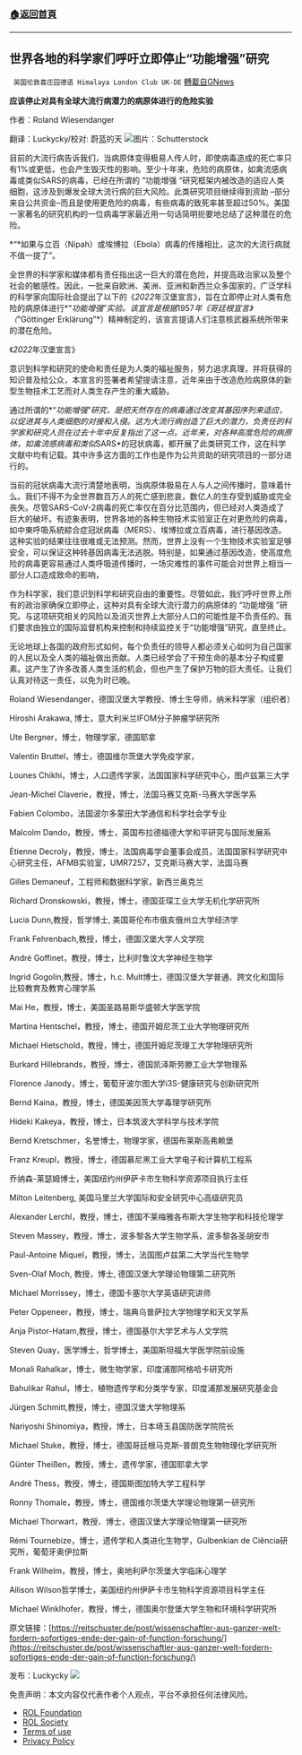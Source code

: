 ###  [:house:返回首頁](https://github.com/ourhimalayas/txt)
---


## 世界各地的科学家们呼吁立即停止“功能增强”研究
` 英国伦敦喜庄园德语 Himalaya London Club UK-DE` [轉載自GNews](https://gnews.org/zh-hans/2051414/)

**应该停止对具有全球大流行病潜力的病原体进行的危险实验**

作者：Roland Wiesendanger

翻译：Luckycky/校对: 蔚蓝的天
![](https://assets.gnews.org/wp-content/uploads/2022/02/image1-4.jpeg)图片：Schutterstock

目前的大流行病告诉我们，当病原体变得极易人传人时，即使病毒造成的死亡率只有1%或更低，也会产生毁灭性的影响。至少十年来，危险的病原体，如禽流感病毒或类似SARS的病毒，已经在所谓的 “功能增强 “研究框架内被改造的适应人类细胞，这涉及到爆发全球大流行病的巨大风险。此类研究项目继续得到资助 –部分来自公共资金–而且是使用更危险的病毒，有些病毒的致死率甚至超过50%。美国一家著名的研究机构的一位病毒学家最近用一句话简明扼要地总结了这种潜在的危险。

*“*如果与立百（Nipah）或埃博拉（Ebola）病毒的传播相比，这次的大流行病就不值一提了”。

全世界的科学家和媒体都有责任指出这一巨大的潜在危险，并提高政治家以及整个社会的敏感性。因此，一批来自欧洲、美洲、亚洲和新西兰众多国家的，广泛学科的科学家向国际社会提出了以下的《*2022*年汉堡宣言》，旨在立即停止对人类有危险的病原体进行*“*功能增强*”*实验。该宣言是根据*1957*年《哥廷根宣言》（*“Göttinger Erklärung”*）精神制定的，该宣言提请人们注意核武器系统所带来的潜在危险。

《*2022*年汉堡宣言》

意识到科学和研究的使命和责任是为人类的福祉服务，努力追求真理，并将获得的知识普及给公众，本宣言的签署者希望提请注意，近年来由于改造危险病原体的新型生物技术工艺而对人类生存产生的重大威胁。

通过所谓的*“*功能增强*”*研究，是把天然存在的病毒通过改变其基因序列来适应，以促进其与人类细胞的对接和入侵。这为大流行病创造了巨大的潜力，负责任的科学家和研究人员在过去十年中反复指出了这一点。近年来，对各种高度危险的病原体，如禽流感病毒和类似*SARS*的冠状病毒，都开展了此类研究工作，这在科学文献中均有记载。其中许多这方面的工作也是作为公共资助的研究项目的一部分进行的。

当前的冠状病毒大流行清楚地表明，当病原体极易在人与人之间传播时，意味着什么。我们不得不为全世界数百万人的死亡感到悲哀，数亿人的生存受到威胁或完全丧失。尽管SARS-CoV-2病毒的死亡率仅在百分比范围内，但已经对人类造成了巨大的破坏。有迹象表明，世界各地的各种生物技术实验室正在对更危险的病毒，如中東呼吸系統綜合症冠狀病毒（MERS）、埃博拉或立百病毒，进行基因改造。这种实验的结果往往很难或无法预测。然而，世界上没有一个生物技术实验室足够安全，可以保证这种转基因病毒无法逃脱。特别是，如果通过基因改造，使高度危险的病毒更容易通过人类呼吸道传播时，一场灾难性的事件可能会对世界上相当一部分人口造成致命的影响，

作为科学家，我们意识到科学和研究自由的重要性。尽管如此，我们呼吁世界上所有的政治家确保立即停止，这种对具有全球大流行潜力的病原体的 “功能增强 ”研究。与这项研究相关的风险以及消灭世界上大部分人口的可能性是不负责任的。我们要求由独立的国际监督机构来控制和持续监控关于“功能增强”研究，直至终止。

无论地球上各国的政府形式如何，每个负责任的领导人都必须关心如何为自己国家的人民以及全人类的福祉做出贡献。人类已经学会了干预生命的基本分子构成要素。这产生了许多改善人类生活的机会，但也产生了保护万物的巨大责任。让我们认真对待这一责任，以免为时已晚。

Roland Wiesendanger，德国汉堡大学教授、博士生导师，纳米科学家（组织者）

Hiroshi Arakawa, 博士，意大利米兰IFOM分子肿瘤学研究所

Ute Bergner，博士，物理学家，德国耶拿

Valentin Bruttel，博士，德国维尔茨堡大学免疫学家，

Lounes Chikhi，博士，人口遗传学家，法国国家科学研究中心，图卢兹第三大学

Jean-Michel Claverie，教授，博士，法国马赛艾克斯-马赛大学医学系

Fabien Colombo，法国波尔多蒙田大学通信和科学社会学专业

Malcolm Dando，教授，博士，英国布拉德福德大学和平研究与国际发展系

Étienne Decroly，教授，博士，法国病毒学会董事会成员，法国国家科学研究中心研究主任，AFMB实验室，UMR7257，艾克斯马赛大学，法国马赛

Gilles Demaneuf，工程师和数据科学家，新西兰奥克兰

Richard Dronskowski，教授，博士，德国亚琛工业大学无机化学研究所

Lucia Dunn,教授，哲学博士, 美国哥伦布市俄亥俄州立大学经济学

Frank Fehrenbach,教授，博士，德国汉堡大学人文学院

André Goffinet，教授，博士，比利时鲁汶大学神经生物学

Ingrid Gogolin,教授，博士，h.c. Mult博士，德国汉堡大学普通、跨文化和国际比较教育及教育心理学系

Mai He，教授，博士，美国圣路易斯华盛顿大学医学院

Martina Hentschel，教授，博士，德国开姆尼茨工业大学物理研究所

Michael Hietschold，教授，博士，德国开姆尼茨理工大学物理研究所

Burkard Hillebrands，教授，博士，德国凯泽斯劳滕工业大学物理系

Florence Janody，博士，葡萄牙波尔图大学i3S-健康研究与创新研究所

Bernd Kaina，教授，博士，德国美因茨大学毒理学研究所

Hideki Kakeya，教授，博士，日本筑波大学科学与技术学院

Bernd Kretschmer，名誉博士，物理学家，德国布莱斯高弗赖堡

Franz Kreupl，教授，博士，德国慕尼黑工业大学电子和计算机工程系

乔纳森-莱瑟姆博士，美国纽约州伊萨卡市生物科学资源项目执行主任

Milton Leitenberg, 美国马里兰大学国际和安全研究中心高级研究员

Alexander Lerchl，教授，博士，德国不莱梅雅各布斯大学生物学和科技伦理学

Steven Massey，教授，博士，波多黎各大学生物学系，波多黎各圣胡安市

Paul-Antoine Miquel，教授，博士，法国图卢兹第二大学当代生物学

Sven-Olaf Moch, 教授，博士, 德国汉堡大学理论物理第二研究所

Michael Morrissey，博士，德国卡塞尔大学英语研究讲师

Peter Oppeneer，教授，博士，瑞典乌普萨拉大学物理学和天文学系

Anja Pistor-Hatam,教授，博士，德国基尔大学艺术与人文学院

Steven Quay，医学博士，哲学博士，美国斯坦福大学医学院前设施

Monali Rahalkar，博士，微生物学家，印度浦那阿格哈卡研究所

Bahulikar Rahul，博士，植物遗传学和分类学专家，印度浦那发展研究基金会

Jürgen Schmitt,教授，博士，德国汉堡大学物理系

Nariyoshi Shinomiya，教授，博士，日本埼玉县国防医学院院长

Michael Stuke，教授，博士，德国哥廷根马克斯-普朗克生物物理化学研究所

Günter Theißen，教授，博士，遗传学家，德国耶拿大学

André Thess，教授，博士，德国斯图加特大学工程科学

Ronny Thomale，教授，博士，德国维尔茨堡大学理论物理第一研究所

Michael Thorwart，教授、博士，德国汉堡大学理论物理第一研究所

Rémi Tournebize，博士，遗传学和人类进化生物学，Gulbenkian de Ciência研究所，葡萄牙奥伊拉斯

Frank Wilhelm，教授，博士，奥地利萨尔茨堡大学临床心理学

Allison Wilson哲学博士，美国纽约州伊萨卡市生物科学资源项目科学主任

Michael Winklhofer，教授，博士，德国奥尔登堡大学生物和环境科学研究所

原文链接：[https://reitschuster.de/post/wissenschaftler-aus-ganzer-welt-fordern-sofortiges-ende-der-gain-of-function-forschung/](https://reitschuster.de/post/wissenschaftler-aus-ganzer-welt-fordern-sofortiges-ende-der-gain-of-function-forschung/)

发布：Luckycky
![](https://assets.gnews.org/wp-content/uploads/2021/09/战鹰团新logo2021-07-01-1.jpg)


 

免责声明：本文内容仅代表作者个人观点，平台不承担任何法律风险。

- [ROL Foundation](https://rolfoundation.org/)
- [ROL Society](https://rolsociety.org/)
- [Terms of use](https://gnews.org/terms-of-use-3/)
- [Privacy Policy](https://gnews.org/privacy-policy/)
